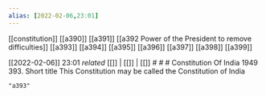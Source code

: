 ```yaml
---
alias: [2022-02-06,23:01]
---
```

[[constitution]] [[a390]] [[a391]] [[a392 Power of the President to remove difficulties]] [[a393]] [[a394]] [[a395]] [[a396]] [[a397]] [[a398]] [[a399]]

[[2022-02-06]] 23:01 _related_ [[]] | [[]] | [[]] # # #
Constitution Of India 1949
393. Short title This Constitution may be called the Constitution of India
```query
"a393"
```